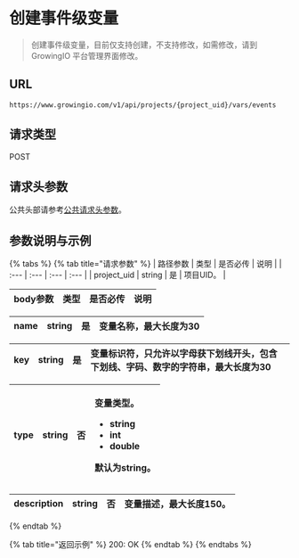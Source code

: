 # 创建事件级变量

> 创建事件级变量，目前仅支持创建，不支持修改，如需修改，请到 GrowingIO 平台管理界面修改。

## URL

`https://www.growingio.com/v1/api/projects/{project_uid}/vars/events`

## 请求类型

POST

## 请求头参数

公共头部请参考[公共请求头参数](../authenticate.md)。

## 参数说明与示例

{% tabs %}
{% tab title="请求参数" %}
| 路径参数 | 类型 | 是否必传 | 说明 |
| :--- | :--- | :--- | :--- |
| project\_uid | string | 是 | 项目UID。 |

| body参数 | 类型 | 是否必传 | 说明 |
| :--- | :--- | :--- | :--- |


| name | string | 是 | 变量名称，最大长度为30 |
| :--- | :--- | :--- | :--- |


| key | string | 是 | 变量标识符，只允许以字母获下划线开头，包含下划线、字码、数字的字符串，最大长度为30 |
| :--- | :--- | :--- | :--- |


<table>
  <thead>
    <tr>
      <th style="text-align:left">type</th>
      <th style="text-align:left">string</th>
      <th style="text-align:left">&#x5426;</th>
      <th style="text-align:left">
        <p>&#x53D8;&#x91CF;&#x7C7B;&#x578B;&#x3002;</p>
        <ul>
          <li>string</li>
          <li>int</li>
          <li>double</li>
        </ul>
        <p>&#x9ED8;&#x8BA4;&#x4E3A;string&#x3002;</p>
      </th>
    </tr>
  </thead>
  <tbody></tbody>
</table>

| description | string | 否 | 变量描述，最大长度150。 |
| :--- | :--- | :--- | :--- |
{% endtab %}

{% tab title="返回示例" %}
200: OK
{% endtab %}
{% endtabs %}

